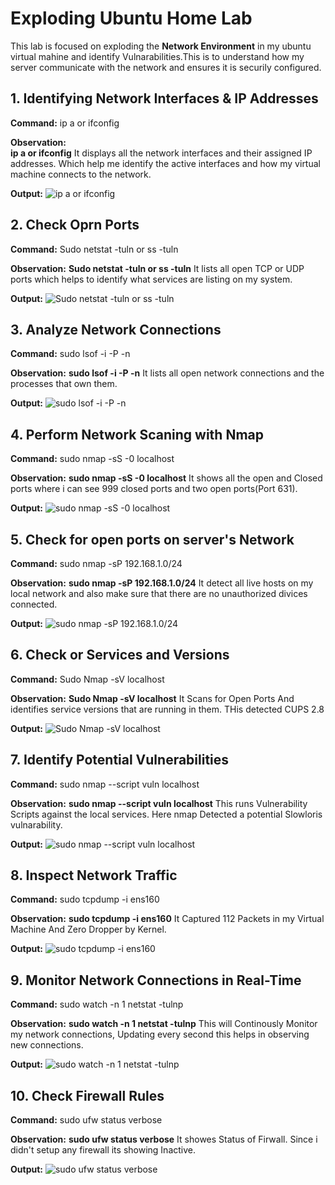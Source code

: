 # Exploding Ubuntu Home Lab

This lab is focused on exploding the **Network Environment** in my ubuntu virtual mahine and identify Vulnarabilities.This is to understand how my server communicate with the network and ensures it is securily configured.

## 1. Identifying Network Interfaces & IP Addresses

**Command:** 
ip a or ifconfig

**Observation:**  
**ip a or ifconfig** It displays all the network interfaces and their assigned IP addresses. Which help me identify the active interfaces and how my virtual machine connects to the network.

**Output:** 
![ip a or ifconfig](./ip.png)

## 2. Check Oprn Ports

**Command:** 
Sudo netstat -tuln or ss -tuln

**Observation:**
**Sudo netstat -tuln or ss -tuln** It lists all open TCP or UDP ports which helps to identify what services are listing on my system.

**Output:**
![Sudo netstat -tuln or ss -tuln](./sudo%20netstat%20tuln%20or%20ss%20-tuln.png)

## 3. Analyze Network Connections

**Command:**
sudo lsof -i -P -n

**Observation:** 
**sudo lsof -i -P -n** It lists all open network connections and the processes that own them.

**Output:**
![sudo lsof -i -P -n](./sudo%20lsof%20-i%20-P%20-n.png)

## 4. Perform Network Scaning with Nmap

**Command:**
sudo nmap -sS -0 localhost

 **Observation:**
 **sudo nmap -sS -0 localhost** It shows all the open and Closed ports where i can see 999 closed ports and two open ports(Port 631).

 **Output:**
 ![sudo nmap -sS -0 localhost](./sudo%20nmap%20-ss%20-0%20localhost.png)

## 5. Check for open ports on server's Network

**Command:**
sudo nmap -sP 192.168.1.0/24

**Observation:**
**sudo nmap -sP 192.168.1.0/24** It detect all live hosts on my local network and also make sure that there are no unauthorized divices connected.

**Output:**
![sudo nmap -sP 192.168.1.0/24](./sudo%20nmap%20-SP%20192.168.1.0:24%202.png)

## 6. Check or Services and Versions

**Command:**
Sudo Nmap -sV localhost

**Observation:**
**Sudo Nmap -sV localhost** It Scans for Open Ports And identifies service versions that are running in them. THis detected CUPS 2.8

**Output:**
![Sudo Nmap -sV localhost](./sudo%20nmap%20-sV%20localhost.png)

## 7. Identify Potential Vulnerabilities

**Command:**
sudo nmap --script vuln localhost

**Observation:**
**sudo nmap --script vuln localhost** This runs Vulnerability Scripts against the local services. Here nmap Detected a potential Slowloris vulnarability.

**Output:**
![sudo nmap --script vuln localhost](./sudo%20nmap%20--script%20vuln%20localhost.png)

## 8. Inspect Network Traffic

**Command:**
sudo tcpdump -i ens160

**Observation:**
**sudo tcpdump -i ens160** It Captured 112 Packets in my Virtual Machine And Zero Dropper by Kernel.

**Output:**
![sudo tcpdump -i ens160](./sudo%20tcpdump%20-i%20ens160.png)

## 9. Monitor Network Connections in Real-Time

**Command:**
sudo watch -n 1 netstat -tulnp

**Observation:**
**sudo watch -n 1 netstat -tulnp** This will Continously Monitor my network connections, Updating every second this helps in observing new connections.

**Output:**
![sudo watch -n 1 netstat -tulnp](./sudo%20watch%20-n%201%20netstat%20-tulnp%20%20.png)

## 10. Check Firewall Rules 

**Command:**
sudo ufw status verbose

**Observation:**
**sudo ufw status verbose** It showes Status of Firwall. Since i didn't setup any firewall its showing Inactive.

**Output:**
![sudo ufw status verbose](./sudo%20ufw%20status%20verbose.png)